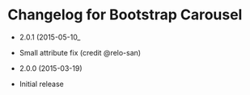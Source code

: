 # Changelog for Bootstrap Carousel

* 2.0.1 (2015-05-10_

 * Small attribute fix (credit @relo-san)

* 2.0.0 (2015-03-19)

 * Initial release
